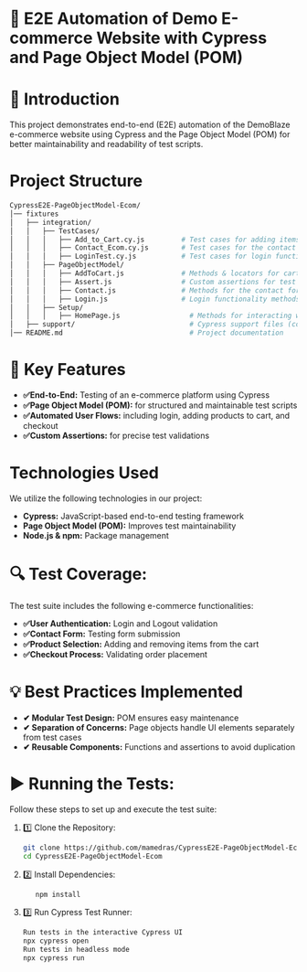 # 🛒 E2E Automation of Demo E-commerce Website with Cypress and Page Object Model (POM)

# 📌 Introduction

This project demonstrates end-to-end (E2E) automation of the DemoBlaze e-commerce website using Cypress and the Page Object Model (POM) for better maintainability and readability of test scripts.

# Project Structure
 ```sh
CypressE2E-PageObjectModel-Ecom/
│── fixtures
│   ├── integration/
│   │   ├── TestCases/
│   │   │   ├── Add_to_Cart.cy.js         # Test cases for adding items to the cart
│   │   │   ├── Contact_Ecom.cy.js        # Test cases for the contact form
│   │   │   ├── LoginTest.cy.js           # Test cases for login functionality
│   │   ├── PageObjectModel/
│   │   │   ├── AddToCart.js              # Methods & locators for cart functionality
│   │   │   ├── Assert.js                 # Custom assertions for test validations
│   │   │   ├── Contact.js                # Methods for the contact form
│   │   │   ├── Login.js                  # Login functionality methods
│   │   ├── Setup/
│   │   │   ├── HomePage.js                 # Methods for interacting with the homepage
│   ├── support/                            # Cypress support files (commands and utilities)
│── README.md                               # Project documentation
```

# 🚀 Key Features

- **✅End-to-End:** Testing of an e-commerce platform using Cypress
- **✅Page Object Model (POM):** for structured and maintainable test scripts
- **✅Automated User Flows:** including login, adding products to cart, and checkout
- **✅Custom Assertions:** for precise test validations

# Technologies Used
We utilize the following technologies in our project:
- **Cypress:** JavaScript-based end-to-end testing framework
- **Page Object Model (POM):** Improves test maintainability
- **Node.js & npm:** Package management
# 🔍 Test Coverage:
The test suite includes the following e-commerce functionalities:
- **✅User Authentication:** Login and Logout validation
- **✅Contact Form:** Testing form submission
- **✅Product Selection:** Adding and removing items from the cart
- **✅Checkout Process:** Validating order placement

# 💡 Best Practices Implemented
- **✔ Modular Test Design:** POM ensures easy maintenance
- **✔ Separation of Concerns:**  Page objects handle UI elements separately from test cases
- **✔ Reusable Components:** Functions and assertions to avoid duplication
# ▶️ Running the Tests:

Follow these steps to set up and execute the test suite:

1. 1️⃣ Clone the Repository:
   ```sh
   git clone https://github.com/mamedras/CypressE2E-PageObjectModel-Ecom.git
   cd CypressE2E-PageObjectModel-Ecom

2. 2️⃣ Install Dependencies:

   ```sh
      npm install
3. 3️⃣ Run Cypress Test Runner:
     ```sh
    Run tests in the interactive Cypress UI
    npx cypress open    
    Run tests in headless mode
    npx cypress run
    ```
    

